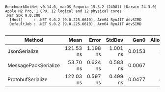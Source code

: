 ```

BenchmarkDotNet v0.14.0, macOS Sequoia 15.3.2 (24D81) [Darwin 24.3.0]
Apple M2 Pro, 1 CPU, 12 logical and 12 physical cores
.NET SDK 9.0.200
  [Host]     : .NET 9.0.2 (9.0.225.6610), Arm64 RyuJIT AdvSIMD
  DefaultJob : .NET 9.0.2 (9.0.225.6610), Arm64 RyuJIT AdvSIMD


```
| Method               | Mean      | Error    | StdDev   | Gen0   | Allocated |
|--------------------- |----------:|---------:|---------:|-------:|----------:|
| JsonSerialize        | 121.53 ns | 1.198 ns | 1.001 ns | 0.0153 |     128 B |
| MessagePackSerialize |  53.70 ns | 0.624 ns | 0.583 ns | 0.0067 |      56 B |
| ProtobufSerialize    | 122.03 ns | 0.597 ns | 0.499 ns | 0.0477 |     400 B |
